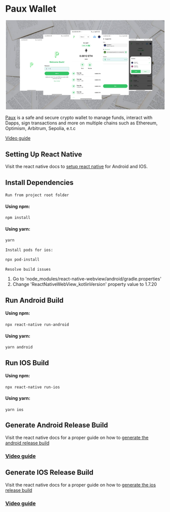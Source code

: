 # Paux Wallet

<p align="center">
<img src="paux.jpg" alt="Paux" width="500">
</p>

[Paux](https://play.google.com/store/apps/details?id=com.paux.wallet&pli=1) is a safe and secure crypto wallet to manage funds, interact with Dapps, sign transactions and more on multiple chains such as Ethereum, Optimism, Arbitrum, Sepolia, e.t.c

[Video guide](https://youtu.be/AoY_Um2t_wg?si=Nn-q-tu2oYKnS-RH)

## Setting Up React Native

Visit the react native docs to [setup react native](https://reactnative.dev/docs/environment-setup) for Android and IOS.

## Install Dependencies

`Run from project root folder`

#### Using npm:

```shell
npm install
```

#### Using yarn:

```shell
yarn
```

`Install pods for ios:`

```shell
npx pod-install
```

`Resolve build issues`
1. Go to 'node_modules/react-native-webview/android/gradle.properties'
2. Change 'ReactNativeWebView_kotlinVersion' property value to 1.7.20

## Run Android Build

#### Using npm:

```shell
npx react-native run-android
```

#### Using yarn:

```shell
yarn android
```

## Run IOS Build

#### Using npm:

```shell
npx react-native run-ios
```

#### Using yarn:

```shell
yarn ios
```

## Generate Android Release Build

Visit the react native docs for a proper guide on how to [generate the android release build](https://reactnative.dev/docs/signed-apk-android)

### [Video guide](https://www.youtube.com/watch?v=5tgcogEoIiQ&t=543s)

## Generate IOS Release Build

Visit the react native docs for a proper guide on how to [generate the ios release build](https://reactnative.dev/docs/publishing-to-app-store)

### [Video guide](https://www.youtube.com/watch?v=r-Z--YDrmjI)

